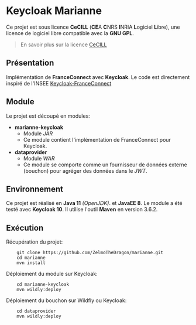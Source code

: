 # Keycloak Marianne

Ce projet est sous licence **CeCILL** (**CE**A **C**NRS **I**NRIA **L**ogiciel **L**ibre),
une licence de logiciel libre compatible avec la **GNU GPL**.

> En savoir plus sur la licence [CeCILL](http://cecill.info/index.fr.html)

## Présentation

Implémentation de **FranceConnect** avec **Keycloak**.
Le code est directement inspiré de l'INSEE [Keycloak-FranceConnect](https://github.com/InseeFr/Keycloak-FranceConnect)

## Module

Le projet est découpé en modules:
* **marianne-keycloak**
    * Module *JAR*
    * Ce module contient l'implémentation de FranceConnect pour Keycloak.
* **dataprovider**
    * Module *WAR*
    * Ce module se comporte comme un fournisseur de données externe (bouchon) pour agréger des données dans le *JWT*.

## Environnement

Ce projet est réalisé en **Java 11** *(OpenJDK)*. et **JavaEE 8**.
Le module a été testé avec **Keycloak 10**.
Il utilise l'outil **Maven** en version 3.6.2.

## Exécution

Récupération du projet:
~~~
    git clone https://github.com/ZelmoTheDragon/marianne.git
    cd marianne
    mvn install
~~~

Déploiement du module sur Keycloak:

~~~
    cd marianne-keycloak
    mvn wildly:deploy
~~~

Déploiement du bouchon sur Wildfly ou Keycloak:

~~~
    cd dataprovider
    mvn wildly:deploy
~~~

